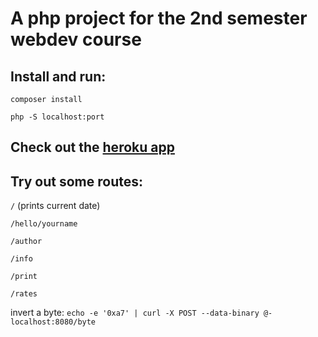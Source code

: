 # A php project for the 2nd semester webdev course

## Install and run:
`composer install`

`php -S localhost:port`

## Check out the [heroku app](https://damp-journey-53796.herokuapp.com/)

## Try out some routes:
`/` (prints current date)

`/hello/yourname`

`/author`

`/info`

`/print`

`/rates`

invert a byte: `echo -e '0xa7' | curl -X POST --data-binary @- localhost:8080/byte`






